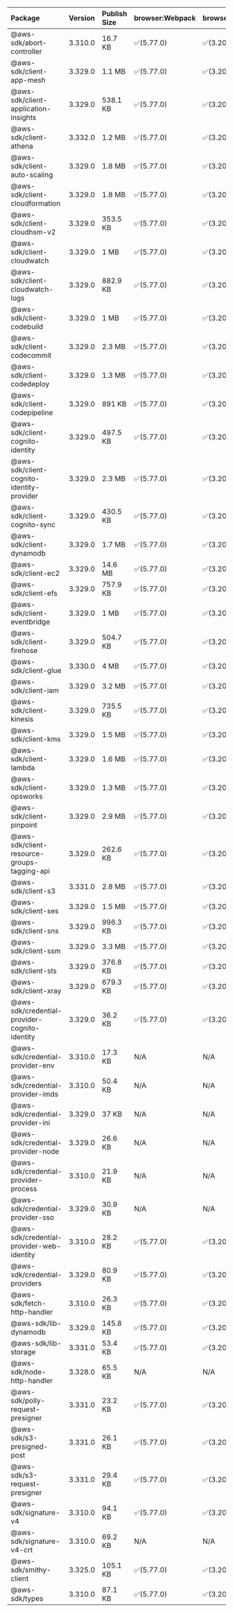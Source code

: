 | Package | Version | Publish Size | browser:Webpack | browser:Rollup | browser:EsBuild |
| :------ | :------ | :----------- | :------ | :----- | :------- |
|@aws-sdk/abort-controller|3.310.0|16.7 KB|✅(5.77.0)|✅(3.20.2)|✅(0.17.15)|
|@aws-sdk/client-app-mesh|3.329.0|1.1 MB|✅(5.77.0)|✅(3.20.2)|✅(0.17.15)|
|@aws-sdk/client-application-insights|3.329.0|538.1 KB|✅(5.77.0)|✅(3.20.2)|✅(0.17.15)|
|@aws-sdk/client-athena|3.332.0|1.2 MB|✅(5.77.0)|✅(3.20.2)|✅(0.17.15)|
|@aws-sdk/client-auto-scaling|3.329.0|1.8 MB|✅(5.77.0)|✅(3.20.2)|✅(0.17.15)|
|@aws-sdk/client-cloudformation|3.329.0|1.8 MB|✅(5.77.0)|✅(3.20.2)|✅(0.17.15)|
|@aws-sdk/client-cloudhsm-v2|3.329.0|353.5 KB|✅(5.77.0)|✅(3.20.2)|✅(0.17.15)|
|@aws-sdk/client-cloudwatch|3.329.0|1 MB|✅(5.77.0)|✅(3.20.2)|✅(0.17.15)|
|@aws-sdk/client-cloudwatch-logs|3.329.0|882.9 KB|✅(5.77.0)|✅(3.20.2)|✅(0.17.15)|
|@aws-sdk/client-codebuild|3.329.0|1 MB|✅(5.77.0)|✅(3.20.2)|✅(0.17.15)|
|@aws-sdk/client-codecommit|3.329.0|2.3 MB|✅(5.77.0)|✅(3.20.2)|✅(0.17.15)|
|@aws-sdk/client-codedeploy|3.329.0|1.3 MB|✅(5.77.0)|✅(3.20.2)|✅(0.17.15)|
|@aws-sdk/client-codepipeline|3.329.0|891 KB|✅(5.77.0)|✅(3.20.2)|✅(0.17.15)|
|@aws-sdk/client-cognito-identity|3.329.0|497.5 KB|✅(5.77.0)|✅(3.20.2)|✅(0.17.15)|
|@aws-sdk/client-cognito-identity-provider|3.329.0|2.3 MB|✅(5.77.0)|✅(3.20.2)|✅(0.17.15)|
|@aws-sdk/client-cognito-sync|3.329.0|430.5 KB|✅(5.77.0)|✅(3.20.2)|✅(0.17.15)|
|@aws-sdk/client-dynamodb|3.329.0|1.7 MB|✅(5.77.0)|✅(3.20.2)|✅(0.17.15)|
|@aws-sdk/client-ec2|3.329.0|14.6 MB|✅(5.77.0)|✅(3.20.2)|✅(0.17.15)|
|@aws-sdk/client-efs|3.329.0|757.9 KB|✅(5.77.0)|✅(3.20.2)|✅(0.17.15)|
|@aws-sdk/client-eventbridge|3.329.0|1 MB|✅(5.77.0)|✅(3.20.2)|✅(0.17.15)|
|@aws-sdk/client-firehose|3.329.0|504.7 KB|✅(5.77.0)|✅(3.20.2)|✅(0.17.15)|
|@aws-sdk/client-glue|3.330.0|4 MB|✅(5.77.0)|✅(3.20.2)|✅(0.17.15)|
|@aws-sdk/client-iam|3.329.0|3.2 MB|✅(5.77.0)|✅(3.20.2)|✅(0.17.15)|
|@aws-sdk/client-kinesis|3.329.0|735.5 KB|✅(5.77.0)|✅(3.20.2)|✅(0.17.15)|
|@aws-sdk/client-kms|3.329.0|1.5 MB|✅(5.77.0)|✅(3.20.2)|✅(0.17.15)|
|@aws-sdk/client-lambda|3.329.0|1.6 MB|✅(5.77.0)|✅(3.20.2)|✅(0.17.15)|
|@aws-sdk/client-opsworks|3.329.0|1.3 MB|✅(5.77.0)|✅(3.20.2)|✅(0.17.15)|
|@aws-sdk/client-pinpoint|3.329.0|2.9 MB|✅(5.77.0)|✅(3.20.2)|✅(0.17.15)|
|@aws-sdk/client-resource-groups-tagging-api|3.329.0|262.6 KB|✅(5.77.0)|✅(3.20.2)|✅(0.17.15)|
|@aws-sdk/client-s3|3.331.0|2.8 MB|✅(5.77.0)|✅(3.20.2)|✅(0.17.15)|
|@aws-sdk/client-ses|3.329.0|1.5 MB|✅(5.77.0)|✅(3.20.2)|✅(0.17.15)|
|@aws-sdk/client-sns|3.329.0|996.3 KB|✅(5.77.0)|✅(3.20.2)|✅(0.17.15)|
|@aws-sdk/client-ssm|3.329.0|3.3 MB|✅(5.77.0)|✅(3.20.2)|✅(0.17.15)|
|@aws-sdk/client-sts|3.329.0|376.8 KB|✅(5.77.0)|✅(3.20.2)|✅(0.17.15)|
|@aws-sdk/client-xray|3.329.0|679.3 KB|✅(5.77.0)|✅(3.20.2)|✅(0.17.15)|
|@aws-sdk/credential-provider-cognito-identity|3.329.0|36.2 KB|✅(5.77.0)|✅(3.20.2)|✅(0.17.15)|
|@aws-sdk/credential-provider-env|3.310.0|17.3 KB|N/A|N/A|N/A|
|@aws-sdk/credential-provider-imds|3.310.0|50.4 KB|N/A|N/A|N/A|
|@aws-sdk/credential-provider-ini|3.329.0|37 KB|N/A|N/A|N/A|
|@aws-sdk/credential-provider-node|3.329.0|26.6 KB|N/A|N/A|N/A|
|@aws-sdk/credential-provider-process|3.310.0|21.9 KB|N/A|N/A|N/A|
|@aws-sdk/credential-provider-sso|3.329.0|30.9 KB|N/A|N/A|N/A|
|@aws-sdk/credential-provider-web-identity|3.310.0|28.2 KB|✅(5.77.0)|✅(3.20.2)|✅(0.17.15)|
|@aws-sdk/credential-providers|3.329.0|80.9 KB|✅(5.77.0)|✅(3.20.2)|✅(0.17.15)|
|@aws-sdk/fetch-http-handler|3.310.0|26.3 KB|✅(5.77.0)|✅(3.20.2)|✅(0.17.15)|
|@aws-sdk/lib-dynamodb|3.329.0|145.8 KB|✅(5.77.0)|✅(3.20.2)|✅(0.17.15)|
|@aws-sdk/lib-storage|3.331.0|53.4 KB|✅(5.77.0)|✅(3.20.2)|✅(0.17.15)|
|@aws-sdk/node-http-handler|3.328.0|65.5 KB|N/A|N/A|N/A|
|@aws-sdk/polly-request-presigner|3.331.0|23.2 KB|✅(5.77.0)|✅(3.20.2)|✅(0.17.15)|
|@aws-sdk/s3-presigned-post|3.331.0|26.1 KB|✅(5.77.0)|✅(3.20.2)|✅(0.17.15)|
|@aws-sdk/s3-request-presigner|3.331.0|29.4 KB|✅(5.77.0)|✅(3.20.2)|✅(0.17.15)|
|@aws-sdk/signature-v4|3.310.0|94.1 KB|✅(5.77.0)|✅(3.20.2)|✅(0.17.15)|
|@aws-sdk/signature-v4-crt|3.310.0|69.2 KB|N/A|N/A|N/A|
|@aws-sdk/smithy-client|3.325.0|105.1 KB|✅(5.77.0)|✅(3.20.2)|✅(0.17.15)|
|@aws-sdk/types|3.310.0|87.1 KB|✅(5.77.0)|✅(3.20.2)|✅(0.17.15)|
